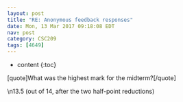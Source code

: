 ```yaml
---
layout: post
title: "RE: Anonymous feedback responses"
date: Mon, 13 Mar 2017 09:18:08 EDT
nav: post
category: CSC209
tags: [4649]
---
```


* content
{:toc}

[quote]What was the highest mark for the midterm?[/quote]
<!-- more -->
<p>\n13.5 (out of 14, after the two half-point reductions)</p>
